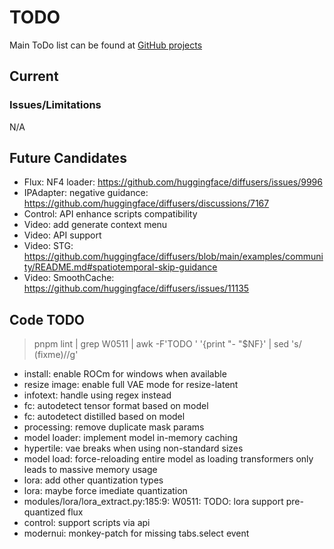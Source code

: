 # TODO

Main ToDo list can be found at [GitHub projects](https://github.com/users/vladmandic/projects)

## Current

### Issues/Limitations

N/A

## Future Candidates

- Flux: NF4 loader: <https://github.com/huggingface/diffusers/issues/9996>  
- IPAdapter: negative guidance: <https://github.com/huggingface/diffusers/discussions/7167>  
- Control: API enhance scripts compatibility  
- Video: add generate context menu  
- Video: API support  
- Video: STG: <https://github.com/huggingface/diffusers/blob/main/examples/community/README.md#spatiotemporal-skip-guidance>  
- Video: SmoothCache: https://github.com/huggingface/diffusers/issues/11135  

## Code TODO

> pnpm lint | grep W0511 | awk -F'TODO ' '{print "- "$NF}' | sed 's/ (fixme)//g'
 
- install: enable ROCm for windows when available
- resize image: enable full VAE mode for resize-latent
- infotext: handle using regex instead
- fc: autodetect tensor format based on model
- fc: autodetect distilled based on model
- processing: remove duplicate mask params
- model loader: implement model in-memory caching
- hypertile: vae breaks when using non-standard sizes
- model load: force-reloading entire model as loading transformers only leads to massive memory usage
- lora: add other quantization types
- lora: maybe force imediate quantization
- modules/lora/lora_extract.py:185:9: W0511: TODO: lora support pre-quantized flux
- control: support scripts via api
- modernui: monkey-patch for missing tabs.select event
